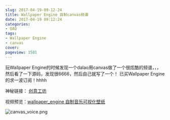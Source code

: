 ```yaml
---
slug: 2017-04-19-09-12-24
title: Wallpaper Engine 自制canvas频谱
date: 2017-04-19 09:12:24
categories:
- QAQ
tags:
- Wallpaper Engine
- canvas
cover: 
pageview: 1501
---
```


玩Wallpaper Engine的时候发现一个dalao用canvas做了一个很炫酷的频谱，，，然后看了一下源码，发现很6666，然后自己就写了一个！
已买Wallpaper Engine的求一波订阅！hhhh

神秘链接： [创意工坊](http://steamcommunity.com/sharedfiles/filedetails/?id=908184092)

视频预览：[wallpaper_engine 自制音乐可视化壁纸](https://www.bilibili.com/video/av10522616/)

![canvas_voice.png](///qiniu.miiiku.xyz/canvas_voice.png)



